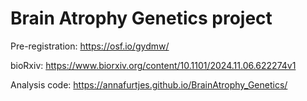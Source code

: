 # Brain Atrophy Genetics project
 
Pre-registration: https://osf.io/gydmw/

bioRxiv: https://www.biorxiv.org/content/10.1101/2024.11.06.622274v1

Analysis code: https://annafurtjes.github.io/BrainAtrophy_Genetics/
